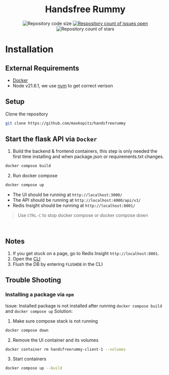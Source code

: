 <div align="center">
  <h1>Handsfree Rummy</h1>
  <a>
    <img
      src="https://img.shields.io/github/languages/code-size/maxkopitz/handsfreerummy"
      alt="Repository code size" />
  </a>
  <a href="https://github.com/maxkopitz/handsfree/">
    <img
      src="https://img.shields.io/github/issues/maxkopitz/handsfreerummy"
      alt="Respository count of issues open" />
  </a>
  <a>
    <img
      src="https://img.shields.io/github/stars/maxkopitz/handsfreerummy"
      alt="Repository count of stars" />
  </a>
</div>

# Installation
## External Requirements
- [Docker](https://docs.docker.com/desktop/)
- Node v21.6.1, we use [nvm](https://github.com/nvm-sh/nvm) to get correct verison

## Setup
Clone the repository
```sh
git clone https://github.com/maxkopitz/handsfreerummy
```
## Start the flask API via ``Docker``
1. Build the backend & frontend containers, this step is only needed the first time installing and when package.json or requirements.txt changes.
```sh
docker compose build
```
2. Run docker compose
```sh
docker compose up
```
- The UI should be running at ``http://localhost:3000/``
- The API should be running at ``http://localhost:4000/api/v1/``
- Redis Insight should be running at ``http://localhost:8001/``

> Use ``CTRL-C`` to stop docker compose or docker compose down
<br />

## Notes
1. If you get stuck on a page, go to Redis Insight ``http://localhost:8001``.
2. Open the [CLI](https://redis.io/docs/connect/insight/#cli)
3. Flush the DB by entering ``FLUSHDB`` in the CLI
## Trouble Shooting
### Installing a package via ``npm``
Issue: Installed package is not installed after running ``docker compose build`` and ``docker compose up``
Solution:
1. Make sure compose stack is not running
```sh
docker compose down
```
2. Remove the UI container and its volumes
```sh
docker container rm handsfreerummy-client-1 --volumes
```
3. Start containers
```sh
docker compose up --build
```
